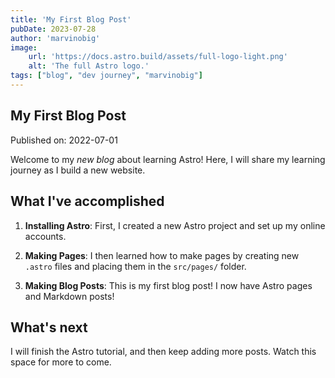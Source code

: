 ```yaml
---
title: 'My First Blog Post'
pubDate: 2023-07-28
author: 'marvinobig'
image:
    url: 'https://docs.astro.build/assets/full-logo-light.png' 
    alt: 'The full Astro logo.'
tags: ["blog", "dev journey", "marvinobig"]
---
```


## My First Blog Post

Published on: 2022-07-01

Welcome to my _new blog_ about learning Astro! Here, I will share my learning journey as I build a new website.

## What I've accomplished

1. **Installing Astro**: First, I created a new Astro project and set up my online accounts.

2. **Making Pages**: I then learned how to make pages by creating new `.astro` files and placing them in the `src/pages/` folder.

3. **Making Blog Posts**: This is my first blog post! I now have Astro pages and Markdown posts!

## What's next

I will finish the Astro tutorial, and then keep adding more posts. Watch this space for more to come.


